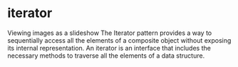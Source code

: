 # iterator
Viewing images as a slideshow
The Iterator pattern provides a way to sequentially access all the elements of a composite object without exposing its internal representation. An iterator is an interface that includes the necessary methods to traverse all the elements of a data structure.
